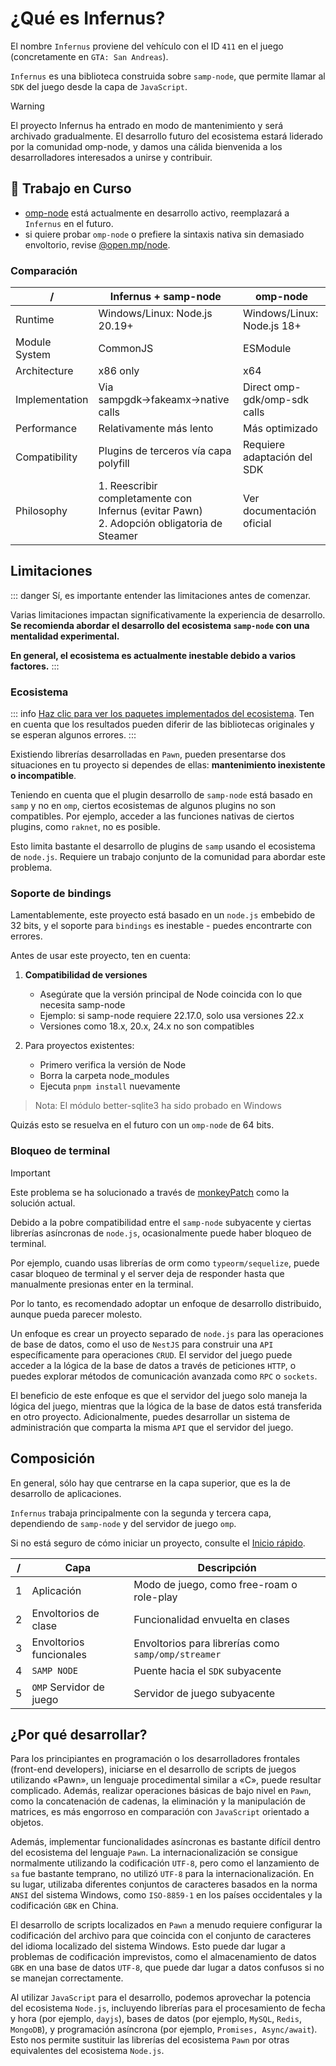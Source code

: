 # ¿Qué es Infernus?

El nombre `Infernus` proviene del vehículo con el ID `411` en el juego (concretamente en `GTA: San Andreas`).

`Infernus` es una biblioteca construida sobre `samp-node`, que permite llamar al `SDK` del juego desde la capa de `JavaScript`.

> [!WARNING]
> El proyecto Infernus ha entrado en modo de mantenimiento y será archivado gradualmente. El desarrollo futuro del ecosistema estará liderado por la comunidad omp-node, y damos una cálida bienvenida a los desarrolladores interesados a unirse y contribuir.

## 🚧 Trabajo en Curso

- [omp-node](https://github.com/omp-node) está actualmente en desarrollo activo, reemplazará a `Infernus` en el futuro.
- si quiere probar `omp-node` o prefiere la sintaxis nativa sin demasiado envoltorio, revise [@open.mp/node](https://github.com/omp-node/core).

### Comparación

| /              | Infernus + samp-node                                                                         | omp-node                     |
| -------------- | -------------------------------------------------------------------------------------------- | ---------------------------- |
| Runtime        | Windows/Linux: Node.js 20.19+                                                                | Windows/Linux: Node.js 18+   |
| Module System  | CommonJS                                                                                     | ESModule                     |
| Architecture   | x86 only                                                                                     | x64                          |
| Implementation | Via sampgdk→fakeamx→native calls                                                             | Direct omp-gdk/omp-sdk calls |
| Performance    | Relativamente más lento                                                                      | Más optimizado               |
| Compatibility  | Plugins de terceros vía capa polyfill                                                        | Requiere adaptación del SDK  |
| Philosophy     | 1. Reescribir completamente con Infernus (evitar Pawn)<br>2. Adopción obligatoria de Steamer | Ver documentación oficial    |

## Limitaciones

::: danger
Sí, es importante entender las limitaciones antes de comenzar.

Varias limitaciones impactan significativamente la experiencia de desarrollo. **Se recomienda abordar el desarrollo del ecosistema `samp-node` con una mentalidad experimental.**

**En general, el ecosistema es actualmente inestable debido a varios factores.**
:::

### Ecosistema

::: info
[Haz clic para ver los paquetes implementados del ecosistema](https://github.com/dockfries/infernus/tree/main/packages). Ten en cuenta que los resultados pueden diferir de las bibliotecas originales y se esperan algunos errores.
:::

Existiendo librerías desarrolladas en `Pawn`, pueden presentarse dos situaciones en tu proyecto si dependes de ellas: **mantenimiento inexistente o incompatible**.

Teniendo en cuenta que el plugin desarrollo de `samp-node` está basado en `samp` y no en `omp`, ciertos ecosistemas de algunos plugins no son compatibles. Por ejemplo, acceder a las funciones nativas de ciertos plugins, como `raknet`, no es posible.

Esto limita bastante el desarrollo de plugins de `samp` usando el ecosistema de `node.js`. Requiere un trabajo conjunto de la comunidad para abordar este problema.

### Soporte de bindings

Lamentablemente, este proyecto está basado en un `node.js` embebido de 32 bits, y el soporte para `bindings` es inestable - puedes encontrarte con errores.

Antes de usar este proyecto, ten en cuenta:

1. **Compatibilidad de versiones**
   - Asegúrate que la versión principal de Node coincida con lo que necesita samp-node
   - Ejemplo: si samp-node requiere 22.17.0, solo usa versiones 22.x
   - Versiones como 18.x, 20.x, 24.x no son compatibles

2. Para proyectos existentes:
   - Primero verifica la versión de Node
   - Borra la carpeta node_modules
   - Ejecuta `pnpm install` nuevamente

> Nota: El módulo better-sqlite3 ha sido probado en Windows

Quizás esto se resuelva en el futuro con un `omp-node` de 64 bits.

### Bloqueo de terminal

> [!IMPORTANT]
> Este problema se ha solucionado a través de [monkeyPatch](https://github.com/dockfries/infernus-starter/blob/main/src/polyfill.js) como la solución actual.

Debido a la pobre compatibilidad entre el `samp-node` subyacente y ciertas librerías asíncronas de `node.js`, ocasionalmente puede haber bloqueo de terminal.

Por ejemplo, cuando usas librerías de orm como `typeorm/sequelize`, puede casar bloqueo de terminal y el server deja de responder hasta que manualmente presionas enter en la terminal.

Por lo tanto, es recomendado adoptar un enfoque de desarrollo distribuido, aunque pueda parecer molesto.

Un enfoque es crear un proyecto separado de `node.js` para las operaciones de base de datos, como el uso de `NestJS` para construir una `API` específicamente para operaciones `CRUD`. El servidor del juego puede acceder a la lógica de la base de datos a través de peticiones `HTTP`, o puedes explorar métodos de comunicación avanzada como `RPC` o `sockets`.

El beneficio de este enfoque es que el servidor del juego solo maneja la lógica del juego, mientras que la lógica de la base de datos está transferida en otro proyecto. Adicionalmente, puedes desarrollar un sistema de administración que comparta la misma `API` que el servidor del juego.

## Composición

En general, sólo hay que centrarse en la capa superior, que es la de desarrollo de aplicaciones.

`Infernus` trabaja principalmente con la segunda y tercera capa, dependiendo de `samp-node` y del servidor de juego `omp`.

Si no está seguro de cómo iniciar un proyecto, consulte el [Inicio rápido](./quick-start).

| /   | Capa                    | Descripción                                         |
| --- | ----------------------- | --------------------------------------------------- |
| 1   | Aplicación              | Modo de juego, como free-roam o role-play           |
| 2   | Envoltorios de clase    | Funcionalidad envuelta en clases                    |
| 3   | Envoltorios funcionales | Envoltorios para librerías como `samp/omp/streamer` |
| 4   | `SAMP NODE`             | Puente hacia el `SDK` subyacente                    |
| 5   | `OMP` Servidor de juego | Servidor de juego subyacente                        |

## ¿Por qué desarrollar?

Para los principiantes en programación o los desarrolladores frontales (front-end developers), iniciarse en el desarrollo de scripts de juegos utilizando «Pawn», un lenguaje procedimental similar a «C», puede resultar complicado. Además, realizar operaciones básicas de bajo nivel en `Pawn`, como la concatenación de cadenas, la eliminación y la manipulación de matrices, es más engorroso en comparación con `JavaScript` orientado a objetos.

Además, implementar funcionalidades asíncronas es bastante difícil dentro del ecosistema del lenguaje `Pawn`. La internacionalización se consigue normalmente utilizando la codificación `UTF-8`, pero como el lanzamiento de `sa` fue bastante temprano, no utilizó `UTF-8` para la internacionalización. En su lugar, utilizaba diferentes conjuntos de caracteres basados en la norma `ANSI` del sistema Windows, como `ISO-8859-1` en los países occidentales y la codificación `GBK` en China.

El desarrollo de scripts localizados en `Pawn` a menudo requiere configurar la codificación del archivo para que coincida con el conjunto de caracteres del idioma localizado del sistema Windows. Esto puede dar lugar a problemas de codificación imprevistos, como el almacenamiento de datos `GBK` en una base de datos `UTF-8`, que puede dar lugar a datos confusos si no se manejan correctamente.

Al utilizar `JavaScript` para el desarrollo, podemos aprovechar la potencia del ecosistema `Node.js`, incluyendo librerías para el procesamiento de fecha y hora (por ejemplo, `dayjs`), bases de datos (por ejemplo, `MySQL`, `Redis`, `MongoDB`), y programación asíncrona (por ejemplo, `Promises, Async/await`). Esto nos permite sustituir las librerías del ecosistema `Pawn` por otras equivalentes del ecosistema `Node.js`.
